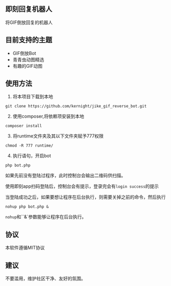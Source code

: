 ## 即刻回复机器人
将GIF倒放回复的机器人

## 目前支持的主题
* GIF倒放Bot
* 青青虫动图精选
* 有趣的GIF动图

## 使用方法
1. 将本项目下载到本地
 ```
git clone https://github.com/kernight/jike_gif_reverse_bot.git
```
2. 使用composer,将依赖项安装到本地
```
composer install
```
3. 将runtime文件夹及其以下文件夹赋予777权限
```
chmod -R 777 runtime/ 
```
4. 执行语句，开启bot
```
php bot.php 
```
如果先前没有登陆过程序，此时控制台会输出二维码供扫描。

使用即刻app扫码登陆后，控制台会有提示，登录完会有`login success`的提示

当登陆成功之后，如果要想让程序在后台执行，则需要关掉之前的命令，然后执行
```
nohup php bot.php &
```

`nohup`和``&`参数能够让程序在后台执行。

## 协议
本软件遵循MIT协议

## 建议
不要滥用，维护社区干净、友好的氛围。


